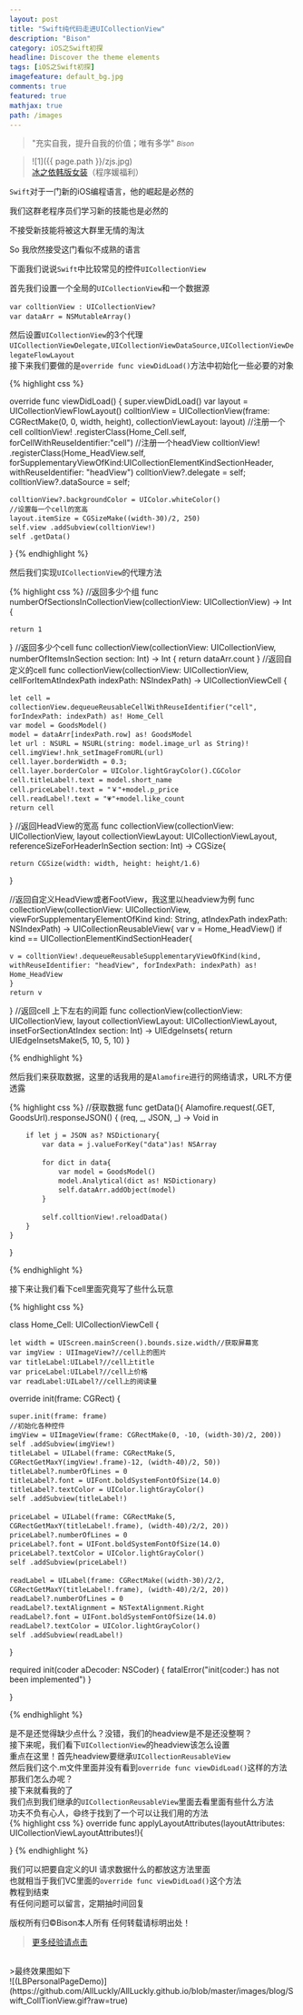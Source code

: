 ```yaml
---
layout: post
title: "Swift纯代码走进UICollectionView"
description: "Bison"
category: iOS之Swift初探
headline: Discover the theme elements
tags: [iOS之Swift初探]
imagefeature: default_bg.jpg
comments: true
featured: true
mathjax: true
path: /images
---
```


>&quot;充实自我，提升自我的价值；唯有多学&quot;
><small><cite title="Plato">Bison</cite></small>

>![1]({{ page.path }}/zjs.jpg)<br>
>[冰之依韩版女装](http://allluckly.taobao.com/)（程序媛福利）

`Swift`对于一门新的iOS编程语言，他的崛起是必然的<br>

我们这群老程序员们学习新的技能也是必然的<br>

不接受新技能将被这大群里无情的淘汰<br>

So 我欣然接受这门看似不成熟的语言<br>

下面我们说说`Swift`中比较常见的控件`UICollectionView`<br>

首先我们设置一个全局的`UICollectionView`和一个数据源<br>

`var colltionView : UICollectionView?`<br>
`var dataArr = NSMutableArray()`<br>

然后设置`UICollectionView`的3个代理<br>
`UICollectionViewDelegate,UICollectionViewDataSource,UICollectionViewDelegateFlowLayout`<br>
接下来我们要做的是`override func viewDidLoad()`方法中初始化一些必要的对象<br>

{% highlight css %}

override func viewDidLoad() {
    super.viewDidLoad()
    var layout = UICollectionViewFlowLayout()
    colltionView = UICollectionView(frame: CGRectMake(0, 0, width, height), collectionViewLayout: layout)
    //注册一个cell
    colltionView! .registerClass(Home_Cell.self, forCellWithReuseIdentifier:"cell")
    //注册一个headView
    colltionView! .registerClass(Home_HeadView.self, forSupplementaryViewOfKind:UICollectionElementKindSectionHeader, withReuseIdentifier: "headView")
    colltionView?.delegate = self;
    colltionView?.dataSource = self;

    colltionView?.backgroundColor = UIColor.whiteColor()
    //设置每一个cell的宽高
    layout.itemSize = CGSizeMake((width-30)/2, 250)
    self.view .addSubview(colltionView!)
    self .getData()
}
{% endhighlight %}

然后我们实现`UICollectionView`的代理方法<br>

{% highlight css %}
//返回多少个组
func numberOfSectionsInCollectionView(collectionView: UICollectionView) -> Int {

    return 1
}
//返回多少个cell
func collectionView(collectionView: UICollectionView, numberOfItemsInSection section: Int) -> Int {
    return dataArr.count
}
//返回自定义的cell
func collectionView(collectionView: UICollectionView, cellForItemAtIndexPath indexPath: NSIndexPath) -> UICollectionViewCell {


    let cell = collectionView.dequeueReusableCellWithReuseIdentifier("cell", forIndexPath: indexPath) as! Home_Cell
    var model = GoodsModel()
    model = dataArr[indexPath.row] as! GoodsModel
    let url : NSURL = NSURL(string: model.image_url as String)!
    cell.imgView!.hnk_setImageFromURL(url)
    cell.layer.borderWidth = 0.3;
    cell.layer.borderColor = UIColor.lightGrayColor().CGColor
    cell.titleLabel!.text = model.short_name
    cell.priceLabel!.text = "￥"+model.p_price
    cell.readLabel!.text = "💗"+model.like_count
    return cell
}
//返回HeadView的宽高
func collectionView(collectionView: UICollectionView, layout collectionViewLayout: UICollectionViewLayout, referenceSizeForHeaderInSection section: Int) -> CGSize{

    return CGSize(width: width, height: height/1.6)
}

//返回自定义HeadView或者FootView，我这里以headview为例
func collectionView(collectionView: UICollectionView, viewForSupplementaryElementOfKind kind: String, atIndexPath indexPath: NSIndexPath) -> UICollectionReusableView{
    var v = Home_HeadView()
    if kind == UICollectionElementKindSectionHeader{

    v = colltionView!.dequeueReusableSupplementaryViewOfKind(kind, withReuseIdentifier: "headView", forIndexPath: indexPath) as! Home_HeadView
    }
    return v
}
//返回cell 上下左右的间距
func collectionView(collectionView: UICollectionView, layout collectionViewLayout: UICollectionViewLayout, insetForSectionAtIndex section: Int) -> UIEdgeInsets{
    return UIEdgeInsetsMake(5, 10, 5, 10)
}

{% endhighlight %}

然后我们来获取数据，这里的话我用的是`Alamofire`进行的网络请求，URL不方便透露<br>

{% highlight css %}
//获取数据
func getData(){
    Alamofire.request(.GET, GoodsUrl).responseJSON() { (req, _, JSON, _) -> Void in

        if let j = JSON as? NSDictionary{
            var data = j.valueForKey("data")as! NSArray

            for dict in data{
                var model = GoodsModel()
                model.Analytical(dict as! NSDictionary)
                self.dataArr.addObject(model)
            }

            self.colltionView!.reloadData()
        }
    }
}


{% endhighlight %}

接下来让我们看下cell里面究竟写了些什么玩意<br>

{% highlight css %}

class Home_Cell: UICollectionViewCell {

    let width = UIScreen.mainScreen().bounds.size.width//获取屏幕宽
    var imgView : UIImageView?//cell上的图片
    var titleLabel:UILabel?//cell上title
    var priceLabel:UILabel?//cell上价格
    var readLabel:UILabel?//cell上的阅读量


override init(frame: CGRect) {

    super.init(frame: frame)
    //初始化各种控件
    imgView = UIImageView(frame: CGRectMake(0, -10, (width-30)/2, 200))
    self .addSubview(imgView!)
    titleLabel = UILabel(frame: CGRectMake(5, CGRectGetMaxY(imgView!.frame)-12, (width-40)/2, 50))
    titleLabel?.numberOfLines = 0
    titleLabel?.font = UIFont.boldSystemFontOfSize(14.0)
    titleLabel?.textColor = UIColor.lightGrayColor()
    self .addSubview(titleLabel!)

    priceLabel = UILabel(frame: CGRectMake(5, CGRectGetMaxY(titleLabel!.frame), (width-40)/2/2, 20))
    priceLabel?.numberOfLines = 0
    priceLabel?.font = UIFont.boldSystemFontOfSize(14.0)
    priceLabel?.textColor = UIColor.lightGrayColor()
    self .addSubview(priceLabel!)

    readLabel = UILabel(frame: CGRectMake((width-30)/2/2, CGRectGetMaxY(titleLabel!.frame), (width-40)/2/2, 20))
    readLabel?.numberOfLines = 0
    readLabel?.textAlignment = NSTextAlignment.Right
    readLabel?.font = UIFont.boldSystemFontOfSize(14.0)
    readLabel?.textColor = UIColor.lightGrayColor()
    self .addSubview(readLabel!)


}

required init(coder aDecoder: NSCoder) {
    fatalError("init(coder:) has not been implemented")
}

}


{% endhighlight %}


是不是还觉得缺少点什么？没错，我们的headview是不是还没整啊？<br>
接下来呢，我们看下`UICollectionView`的headview该怎么设置<br>
重点在这里！首先headview要继承`UICollectionReusableView`<br>
然后我们这个.m文件里面并没有看到`override func viewDidLoad()`这样的方法<br>
那我们怎么办呢？<br>
接下来就看我的了<br>
我们点到我们继承的`UICollectionReusableView`里面去看里面有些什么方法<br>
功夫不负有心人，😄终于找到了一个可以让我们用的方法<br>
{% highlight css %}
override func applyLayoutAttributes(layoutAttributes: UICollectionViewLayoutAttributes!){

}
{% endhighlight %}

我们可以把要自定义的UI 请求数据什么的都放这方法里面<br>
也就相当于我们VC里面的`override func viewDidLoad()`这个方法<br>
教程到结束<br>
有任何问题可以留言，定期抽时间回复<br>

版权所有归©Bison本人所有 任何转载请标明出处！

 > [更多经验请点击](http://www.allluckly.cn/)


<br>
 >最终效果图如下<br>
![(LBPersonalPageDemo)](https://github.com/AllLuckly/AllLuckly.github.io/blob/master/images/blog/Swift_CollTionView.gif?raw=true)<br><br><br>





